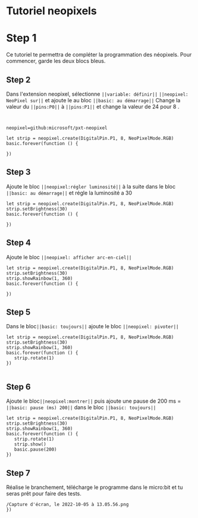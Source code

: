 # Tutoriel neopixels
# Step 1
Ce tutoriel te permettra de compléter la programmation des néopixels.
Pour commencer, garde les deux blocs bleus.




## Step 2
Dans l'extension neopixel, sélectionne  ``||variable: définir||`` ``||neopixel: NeoPixel sur||`` et ajoute le au bloc ``||basic: au démarrage||``
Change la valeur du ``||pins:P0||`` à ``||pins:P1||`` et change la valeur de 24 pour 8 .


```package


neopixel=github:microsoft/pxt-neopixel
```
```blocks
let strip = neopixel.create(DigitalPin.P1, 8, NeoPixelMode.RGB)
basic.forever(function () {
  
})
```


## Step 3
Ajoute le bloc ``||neopixel:régler luminosité||``  à la suite  dans le bloc ``||basic: au démarrage||`` et régle la luminosité a 30


```blocks
let strip = neopixel.create(DigitalPin.P1, 8, NeoPixelMode.RGB)
strip.setBrightness(30)
basic.forever(function () {
  
})
```




## Step 4
Ajoute le bloc ``||neopixel: afficher arc-en-ciel||``


```blocks
let strip = neopixel.create(DigitalPin.P1, 8, NeoPixelMode.RGB)
strip.setBrightness(30)
strip.showRainbow(1, 360)
basic.forever(function () {
  
})
```


## Step 5


Dans le bloc``||basic: toujours||`` ajoute le bloc ``||neopixel: pivoter||``


```blocks
let strip = neopixel.create(DigitalPin.P1, 8, NeoPixelMode.RGB)
strip.setBrightness(30)
strip.showRainbow(1, 360)
basic.forever(function () {
   strip.rotate(1)
})


```


## Step 6
Ajoute le bloc``||neopixel:montrer||``  puis  ajoute une pause de 200 ms = ``||basic: pause (ms) 200||`` dans le bloc ``||basic: toujours||``


```blocks
let strip = neopixel.create(DigitalPin.P1, 8, NeoPixelMode.RGB)
strip.setBrightness(30)
strip.showRainbow(1, 360)
basic.forever(function () {
   strip.rotate(1)
   strip.show()
   basic.pause(200)
})
```
## Step 7


Réalise le branchement, télécharge le programme dans le micro:bit et tu seras prêt pour faire des tests.
```blocks
/Capture d'écran, le 2022-10-05 à 13.05.56.png
})
```
